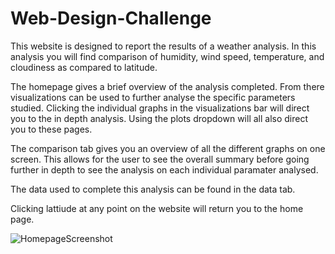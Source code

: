 # Web-Design-Challenge

This website is designed to report the results of a weather analysis. In this analysis you will find comparison of humidity, wind speed, temperature, and cloudiness as compared to latitude. 

The homepage gives a brief overview of the analysis completed. From there visualizations can be used to further analyse the specific parameters studied. Clicking the individual graphs in the visualizations bar will direct you to the in depth analysis. Using the plots dropdown will all also direct you to these pages.

The comparison tab gives you an overview of all the different graphs on one screen. This allows for the user to see the overall summary before going further in depth to see the analysis on each individual paramater analysed. 

The data used to complete this analysis can be found in the data tab.

Clicking lattiude at any point on the website will return you to the home page. 

![HomepageScreenshot](https://user-images.githubusercontent.com/71932469/115158569-6eb53b00-a054-11eb-959b-396cc3037586.png)


